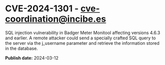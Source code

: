 # CVE-2024-1301 - cve-coordination@incibe.es

SQL injection vulnerability in Badger Meter Monitool affecting versions 4.6.3 and earlier. A remote attacker could send a specially crafted SQL query to the server via the j_username parameter and retrieve the information stored in the database.

**Publish date:** 2024-03-12

